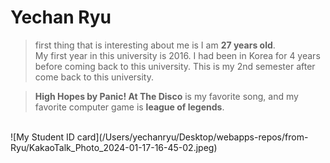 # Yechan Ryu
> first thing that is interesting about me is I am **27 years old**.<br>
My first year in this university is 2016. I had been in Korea for 4 years before coming back to this university. This is my 2nd semester after come back to this university.


> **High Hopes by Panic! At The Disco** is my favorite song, and my favorite computer game is **league of legends**. 
<br>
![My Student ID card](/Users/yechanryu/Desktop/webapps-repos/from-Ryu/KakaoTalk_Photo_2024-01-17-16-45-02.jpeg)
